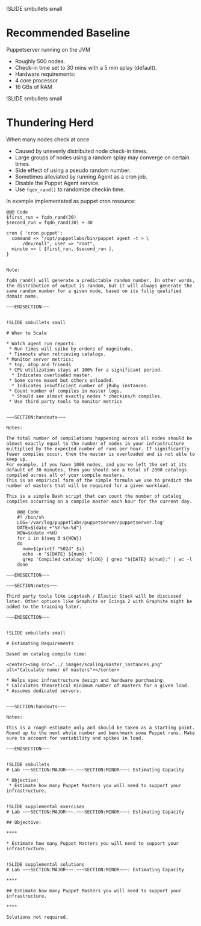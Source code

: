 !SLIDE smbullets small

# Recommended Baseline

Puppetserver running on the JVM

* Roughly 500 nodes.
* Check-in time set to 30 mins with a 5 min splay (default).
* Hardware requirements:
 * 4 core processor
 * 16 GBs of RAM


!SLIDE smbullets small

# Thundering Herd

When many nodes check at once.

* Caused by unevenly distributed node check-in times.
* Large groups of nodes using a random splay may converge on certain times.
 * Side effect of using a pseudo random number.
* Sometimes alleviated by running Agent as a cron job.
 * Disable the Puppet Agent service.
 * Use `fqdn_rand()` to randomize checkin time.

In example implementated as puppet cron resource:

    @@@ Code
    $first_run = fqdn_rand(30)
    $second_run = fqdn_rand(30) + 30

    cron { 'cron.puppet':
      command => "/opt/puppetlabs/bin/puppet agent -t > \
          /dev/null", user => "root",
      minute => [ $first_run, $second_run ],
    }


~~~SECTION:handouts~~~

Note:

fqdn_rand() will generate a predictable random number. In other words, the distribution of output is random, but it will always generate the same random number for a given node, based on its fully qualified domain name.

~~~ENDSECTION~~~


!SLIDE smbullets small

# When to Scale

* Watch agent run reports:
 * Run times will spike by orders of magnitude.
 * Timeouts when retrieving catalogs.
* Monitor server metrics:
 * top, atop and friends
 * CPU utilization stays at 100% for a significant period.
  * Indicates overloaded master.
 * Some cores maxed but others unloaded.
  * Indicates insufficient number of jRuby instances.
 * Count number of compiles in master logs.
  * Should see almost exactly nodes * checkins/h compiles.
 * Use third party tools to monitor metrics


~~~SECTION:handouts~~~

Notes:

The total number of compilations happening across all nodes should be almost exactly equal to the number of nodes in your infrastructure multiplied by the expected number of runs per hour. If significantly fewer compiles occur, then the master is overloaded and is not able to keep up.
For example, if you have 1000 nodes, and you've left the set at its default of 30 minutes, then you should see a total of 2000 catalogs compiled across all of your compile masters.
This is an empirical form of the simple formula we use to predict the number of masters that will be required for a given workload.

This is a simple Bash script that can count the number of catalog compiles occurring on a compile master each hour for the current day.

    @@@ Code
    #! /bin/sh
    LOG='/var/log/puppetlabs/puppetserver/puppetserver.log'
    DATE=$(date +"%Y-%m-%d")
    NOW=$(date +%H)
    for i in $(seq 0 ${NOW})
    do
      num=$(printf "%02d" $i)
      echo -n "${DATE} ${num}: "
      grep 'Compiled catalog' ${LOG} | grep "${DATE} ${num}:" | wc -l
    done

~~~ENDSECTION~~~

~~~SECTION:notes~~~

Third party tools like Logstash / Elastic Stack will be discussed later. Other options like Graphite or Icinga 2 with Graphite might be added to the training later.

~~~ENDSECTION~~~


!SLIDE smbullets small

# Estimating Requirements

Based on catalog compile time:

<center><img src="../_images/scaling/master_instances.png" alt="Calculate numer of masters"></center>

* Helps spec infrastructure design and hardware purchasing.
* Calculates theoretical minimum number of masters for a given load.
* Assumes dedicated servers.


~~~SECTION:handouts~~~

Notes:

This is a rough estimate only and should be taken as a starting point. Round up to the next whole number and benchmark some Puppet runs. Make sure to account for variability and spikes in load.

~~~ENDSECTION~~~


!SLIDE smbullets
# Lab ~~~SECTION:MAJOR~~~.~~~SECTION:MINOR~~~: Estimating Capacity

* Objective:
 * Estimate how many Puppet Masters you will need to support your infrastructure.


!SLIDE supplemental exercises
# Lab ~~~SECTION:MAJOR~~~.~~~SECTION:MINOR~~~: Estimating Capacity

## Objective:

****

* Estimate how many Puppet Masters you will need to support your infrastructure.


!SLIDE supplemental solutions
# Lab ~~~SECTION:MAJOR~~~.~~~SECTION:MINOR~~~: Estimating Capacity

****

## Estimate how many Puppet Masters you will need to support your infrastructure.

****

Solutions not required.
